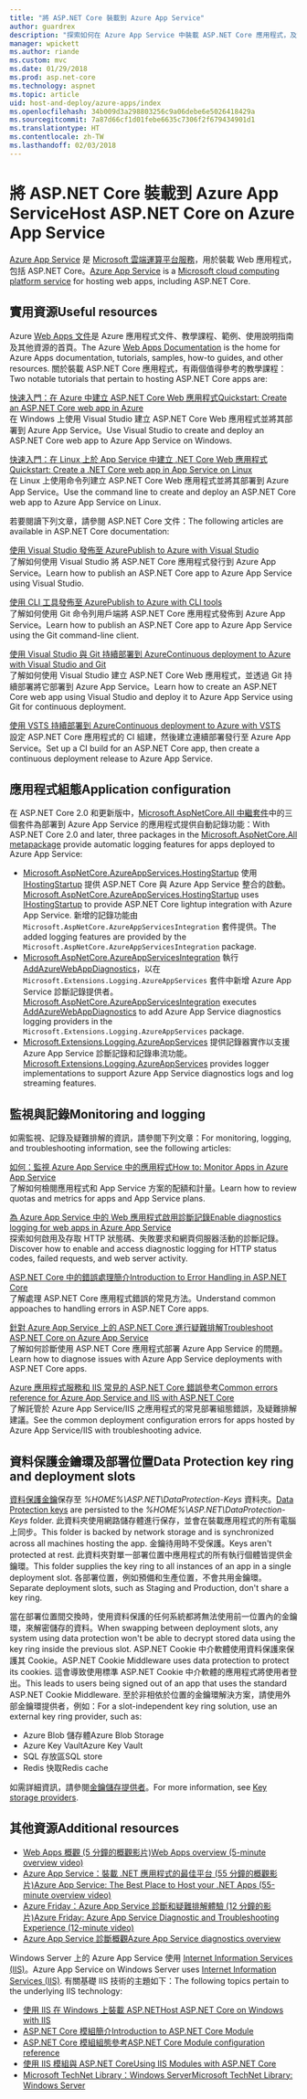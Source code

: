 ```yaml
---
title: "將 ASP.NET Core 裝載到 Azure App Service"
author: guardrex
description: "探索如何在 Azure App Service 中裝載 ASP.NET Core 應用程式，及實用資源的連結。"
manager: wpickett
ms.author: riande
ms.custom: mvc
ms.date: 01/29/2018
ms.prod: asp.net-core
ms.technology: aspnet
ms.topic: article
uid: host-and-deploy/azure-apps/index
ms.openlocfilehash: 34b009d3a298803256c9a06debe6e5026418429a
ms.sourcegitcommit: 7a87d66cf1d01febe6635c7306f2f679434901d1
ms.translationtype: HT
ms.contentlocale: zh-TW
ms.lasthandoff: 02/03/2018
---
```

# <a name="host-aspnet-core-on-azure-app-service"></a><span data-ttu-id="d8604-103">將 ASP.NET Core 裝載到 Azure App Service</span><span class="sxs-lookup"><span data-stu-id="d8604-103">Host ASP.NET Core on Azure App Service</span></span>

<span data-ttu-id="d8604-104">[Azure App Service](https://azure.microsoft.com/services/app-service/) 是 [Microsoft 雲端運算平台服務](https://azure.microsoft.com/)，用於裝載 Web 應用程式，包括 ASP.NET Core。</span><span class="sxs-lookup"><span data-stu-id="d8604-104">[Azure App Service](https://azure.microsoft.com/services/app-service/) is a [Microsoft cloud computing platform service](https://azure.microsoft.com/) for hosting web apps, including ASP.NET Core.</span></span>

## <a name="useful-resources"></a><span data-ttu-id="d8604-105">實用資源</span><span class="sxs-lookup"><span data-stu-id="d8604-105">Useful resources</span></span>

<span data-ttu-id="d8604-106">Azure [Web Apps 文件](/azure/app-service/)是 Azure 應用程式文件、教學課程、範例、使用說明指南及其他資源的首頁。</span><span class="sxs-lookup"><span data-stu-id="d8604-106">The Azure [Web Apps Documentation](/azure/app-service/) is the home for Azure Apps documentation, tutorials, samples, how-to guides, and other resources.</span></span> <span data-ttu-id="d8604-107">關於裝載 ASP.NET Core 應用程式，有兩個值得參考的教學課程：</span><span class="sxs-lookup"><span data-stu-id="d8604-107">Two notable tutorials that pertain to hosting ASP.NET Core apps are:</span></span>

[<span data-ttu-id="d8604-108">快速入門：在 Azure 中建立 ASP.NET Core Web 應用程式</span><span class="sxs-lookup"><span data-stu-id="d8604-108">Quickstart: Create an ASP.NET Core web app in Azure</span></span>](/azure/app-service/app-service-web-get-started-dotnet)  
<span data-ttu-id="d8604-109">在 Windows 上使用 Visual Studio 建立 ASP.NET Core Web 應用程式並將其部署到 Azure App Service。</span><span class="sxs-lookup"><span data-stu-id="d8604-109">Use Visual Studio to create and deploy an ASP.NET Core web app to Azure App Service on Windows.</span></span>

[<span data-ttu-id="d8604-110">快速入門：在 Linux 上於 App Service 中建立 .NET Core Web 應用程式</span><span class="sxs-lookup"><span data-stu-id="d8604-110">Quickstart: Create a .NET Core web app in App Service on Linux</span></span>](/azure/app-service/containers/quickstart-dotnetcore)  
<span data-ttu-id="d8604-111">在 Linux 上使用命令列建立 ASP.NET Core Web 應用程式並將其部署到 Azure App Service。</span><span class="sxs-lookup"><span data-stu-id="d8604-111">Use the command line to create and deploy an ASP.NET Core web app to Azure App Service on Linux.</span></span>

<span data-ttu-id="d8604-112">若要閱讀下列文章，請參閱 ASP.NET Core 文件：</span><span class="sxs-lookup"><span data-stu-id="d8604-112">The following articles are available in ASP.NET Core documentation:</span></span>

[<span data-ttu-id="d8604-113">使用 Visual Studio 發佈至 Azure</span><span class="sxs-lookup"><span data-stu-id="d8604-113">Publish to Azure with Visual Studio</span></span>](xref:tutorials/publish-to-azure-webapp-using-vs)  
<span data-ttu-id="d8604-114">了解如何使用 Visual Studio 將 ASP.NET Core 應用程式發行到 Azure App Service。</span><span class="sxs-lookup"><span data-stu-id="d8604-114">Learn how to publish an ASP.NET Core app to Azure App Service using Visual Studio.</span></span>

[<span data-ttu-id="d8604-115">使用 CLI 工具發佈至 Azure</span><span class="sxs-lookup"><span data-stu-id="d8604-115">Publish to Azure with CLI tools</span></span>](xref:tutorials/publish-to-azure-webapp-using-cli)  
<span data-ttu-id="d8604-116">了解如何使用 Git 命令列用戶端將 ASP.NET Core 應用程式發佈到 Azure App Service。</span><span class="sxs-lookup"><span data-stu-id="d8604-116">Learn how to publish an ASP.NET Core app to Azure App Service using the Git command-line client.</span></span>

[<span data-ttu-id="d8604-117">使用 Visual Studio 與 Git 持續部署到 Azure</span><span class="sxs-lookup"><span data-stu-id="d8604-117">Continuous deployment to Azure with Visual Studio and Git</span></span>](xref:host-and-deploy/azure-apps/azure-continuous-deployment)  
<span data-ttu-id="d8604-118">了解如何使用 Visual Studio 建立 ASP.NET Core Web 應用程式，並透過 Git 持續部署將它部署到 Azure App Service。</span><span class="sxs-lookup"><span data-stu-id="d8604-118">Learn how to create an ASP.NET Core web app using Visual Studio and deploy it to Azure App Service using Git for continuous deployment.</span></span>

[<span data-ttu-id="d8604-119">使用 VSTS 持續部署到 Azure</span><span class="sxs-lookup"><span data-stu-id="d8604-119">Continuous deployment to Azure with VSTS</span></span>](https://www.visualstudio.com/docs/build/aspnet/core/quick-to-azure)  
<span data-ttu-id="d8604-120">設定 ASP.NET Core 應用程式的 CI 組建，然後建立連續部署發行至 Azure App Service。</span><span class="sxs-lookup"><span data-stu-id="d8604-120">Set up a CI build for an ASP.NET Core app, then create a continuous deployment release to Azure App Service.</span></span>

## <a name="application-configuration"></a><span data-ttu-id="d8604-121">應用程式組態</span><span class="sxs-lookup"><span data-stu-id="d8604-121">Application configuration</span></span>

<span data-ttu-id="d8604-122">在 ASP.NET Core 2.0 和更新版中，[Microsoft.AspNetCore.All 中繼套件](xref:fundamentals/metapackage)中的三個套件為部署到 Azure App Service 的應用程式提供自動記錄功能：</span><span class="sxs-lookup"><span data-stu-id="d8604-122">With ASP.NET Core 2.0 and later, three packages in the [Microsoft.AspNetCore.All metapackage](xref:fundamentals/metapackage) provide automatic logging features for apps deployed to Azure App Service:</span></span>

* <span data-ttu-id="d8604-123">[Microsoft.AspNetCore.AzureAppServices.HostingStartup](https://www.nuget.org/packages/Microsoft.AspNetCore.AzureAppServices.HostingStartup/) 使用 [IHostingStartup](xref:host-and-deploy/ihostingstartup) 提供 ASP.NET Core 與 Azure App Service 整合的啟動。</span><span class="sxs-lookup"><span data-stu-id="d8604-123">[Microsoft.AspNetCore.AzureAppServices.HostingStartup](https://www.nuget.org/packages/Microsoft.AspNetCore.AzureAppServices.HostingStartup/) uses [IHostingStartup](xref:host-and-deploy/ihostingstartup) to provide ASP.NET Core lightup integration with Azure App Service.</span></span> <span data-ttu-id="d8604-124">新增的記錄功能由 `Microsoft.AspNetCore.AzureAppServicesIntegration` 套件提供。</span><span class="sxs-lookup"><span data-stu-id="d8604-124">The added logging features are provided by the `Microsoft.AspNetCore.AzureAppServicesIntegration` package.</span></span>
* <span data-ttu-id="d8604-125">[Microsoft.AspNetCore.AzureAppServicesIntegration](https://www.nuget.org/packages/Microsoft.AspNetCore.AzureAppServicesIntegration/) 執行 [AddAzureWebAppDiagnostics](/dotnet/api/microsoft.extensions.logging.azureappservicesloggerfactoryextensions.addazurewebappdiagnostics)，以在 `Microsoft.Extensions.Logging.AzureAppServices` 套件中新增 Azure App Service 診斷記錄提供者。</span><span class="sxs-lookup"><span data-stu-id="d8604-125">[Microsoft.AspNetCore.AzureAppServicesIntegration](https://www.nuget.org/packages/Microsoft.AspNetCore.AzureAppServicesIntegration/) executes [AddAzureWebAppDiagnostics](/dotnet/api/microsoft.extensions.logging.azureappservicesloggerfactoryextensions.addazurewebappdiagnostics) to add Azure App Service diagnostics logging providers in the `Microsoft.Extensions.Logging.AzureAppServices` package.</span></span>
* <span data-ttu-id="d8604-126">[Microsoft.Extensions.Logging.AzureAppServices](https://www.nuget.org/packages/Microsoft.Extensions.Logging.AzureAppServices/) 提供記錄器實作以支援 Azure App Service 診斷記錄和記錄串流功能。</span><span class="sxs-lookup"><span data-stu-id="d8604-126">[Microsoft.Extensions.Logging.AzureAppServices](https://www.nuget.org/packages/Microsoft.Extensions.Logging.AzureAppServices/) provides logger implementations to support Azure App Service diagnostics logs and log streaming features.</span></span>

## <a name="monitoring-and-logging"></a><span data-ttu-id="d8604-127">監視與記錄</span><span class="sxs-lookup"><span data-stu-id="d8604-127">Monitoring and logging</span></span>

<span data-ttu-id="d8604-128">如需監視、記錄及疑難排解的資訊，請參閱下列文章：</span><span class="sxs-lookup"><span data-stu-id="d8604-128">For monitoring, logging, and troubleshooting information, see the following articles:</span></span>

[<span data-ttu-id="d8604-129">如何：監視 Azure App Service 中的應用程式</span><span class="sxs-lookup"><span data-stu-id="d8604-129">How to: Monitor Apps in Azure App Service</span></span>](/azure/app-service/web-sites-monitor)  
<span data-ttu-id="d8604-130">了解如何檢閱應用程式和 App Service 方案的配額和計量。</span><span class="sxs-lookup"><span data-stu-id="d8604-130">Learn how to review quotas and metrics for apps and App Service plans.</span></span>

[<span data-ttu-id="d8604-131">為 Azure App Service 中的 Web 應用程式啟用診斷記錄</span><span class="sxs-lookup"><span data-stu-id="d8604-131">Enable diagnostics logging for web apps in Azure App Service</span></span>](/azure/app-service/web-sites-enable-diagnostic-log)  
<span data-ttu-id="d8604-132">探索如何啟用及存取 HTTP 狀態碼、失敗要求和網頁伺服器活動的診斷記錄。</span><span class="sxs-lookup"><span data-stu-id="d8604-132">Discover how to enable and access diagnostic logging for HTTP status codes, failed requests, and web server activity.</span></span>

[<span data-ttu-id="d8604-133">ASP.NET Core 中的錯誤處理簡介</span><span class="sxs-lookup"><span data-stu-id="d8604-133">Introduction to Error Handling in ASP.NET Core</span></span>](xref:fundamentals/error-handling)  
<span data-ttu-id="d8604-134">了解處理 ASP.NET Core 應用程式錯誤的常見方法。</span><span class="sxs-lookup"><span data-stu-id="d8604-134">Understand common appoaches to handling errors in ASP.NET Core apps.</span></span>

[<span data-ttu-id="d8604-135">針對 Azure App Service 上的 ASP.NET Core 進行疑難排解</span><span class="sxs-lookup"><span data-stu-id="d8604-135">Troubleshoot ASP.NET Core on Azure App Service</span></span>](xref:host-and-deploy/azure-apps/troubleshoot)  
<span data-ttu-id="d8604-136">了解如何診斷使用 ASP.NET Core 應用程式部署 Azure App Service 的問題。</span><span class="sxs-lookup"><span data-stu-id="d8604-136">Learn how to diagnose issues with Azure App Service deployments with ASP.NET Core apps.</span></span>

[<span data-ttu-id="d8604-137">Azure 應用程式服務和 IIS 常見的 ASP.NET Core 錯誤參考</span><span class="sxs-lookup"><span data-stu-id="d8604-137">Common errors reference for Azure App Service and IIS with ASP.NET Core</span></span>](xref:host-and-deploy/azure-iis-errors-reference)  
<span data-ttu-id="d8604-138">了解託管於 Azure App Service/IIS 之應用程式的常見部署組態錯誤，及疑難排解建議。</span><span class="sxs-lookup"><span data-stu-id="d8604-138">See the common deployment configuration errors for apps hosted by Azure App Service/IIS with troubleshooting advice.</span></span>

## <a name="data-protection-key-ring-and-deployment-slots"></a><span data-ttu-id="d8604-139">資料保護金鑰環及部署位置</span><span class="sxs-lookup"><span data-stu-id="d8604-139">Data Protection key ring and deployment slots</span></span>

<span data-ttu-id="d8604-140">[資料保護金鑰](xref:security/data-protection/implementation/key-management#data-protection-implementation-key-management)保存至 *%HOME%\ASP.NET\DataProtection-Keys* 資料夾。</span><span class="sxs-lookup"><span data-stu-id="d8604-140">[Data Protection keys](xref:security/data-protection/implementation/key-management#data-protection-implementation-key-management) are persisted to the *%HOME%\ASP.NET\DataProtection-Keys* folder.</span></span> <span data-ttu-id="d8604-141">此資料夾使用網路儲存體進行保存，並會在裝載應用程式的所有電腦上同步。</span><span class="sxs-lookup"><span data-stu-id="d8604-141">This folder is backed by network storage and is synchronized across all machines hosting the app.</span></span> <span data-ttu-id="d8604-142">金鑰待用時不受保護。</span><span class="sxs-lookup"><span data-stu-id="d8604-142">Keys aren't protected at rest.</span></span> <span data-ttu-id="d8604-143">此資料夾對單一部署位置中應用程式的所有執行個體皆提供金鑰環。</span><span class="sxs-lookup"><span data-stu-id="d8604-143">This folder supplies the key ring to all instances of an app in a single deployment slot.</span></span> <span data-ttu-id="d8604-144">各部署位置，例如預備和生產位置，不會共用金鑰環。</span><span class="sxs-lookup"><span data-stu-id="d8604-144">Separate deployment slots, such as Staging and Production, don't share a key ring.</span></span>

<span data-ttu-id="d8604-145">當在部署位置間交換時，使用資料保護的任何系統都將無法使用前一位置內的金鑰環，來解密儲存的資料。</span><span class="sxs-lookup"><span data-stu-id="d8604-145">When swapping between deployment slots, any system using data protection won't be able to decrypt stored data using the key ring inside the previous slot.</span></span> <span data-ttu-id="d8604-146">ASP.NET Cookie 中介軟體使用資料保護來保護其 Cookie。</span><span class="sxs-lookup"><span data-stu-id="d8604-146">ASP.NET Cookie Middleware uses data protection to protect its cookies.</span></span> <span data-ttu-id="d8604-147">這會導致使用標準 ASP.NET Cookie 中介軟體的應用程式將使用者登出。</span><span class="sxs-lookup"><span data-stu-id="d8604-147">This leads to users being signed out of an app that uses the standard ASP.NET Cookie Middleware.</span></span> <span data-ttu-id="d8604-148">至於非相依於位置的金鑰環解決方案，請使用外部金鑰環提供者，例如：</span><span class="sxs-lookup"><span data-stu-id="d8604-148">For a slot-independent key ring solution, use an external key ring provider, such as:</span></span>

* <span data-ttu-id="d8604-149">Azure Blob 儲存體</span><span class="sxs-lookup"><span data-stu-id="d8604-149">Azure Blob Storage</span></span>
* <span data-ttu-id="d8604-150">Azure Key Vault</span><span class="sxs-lookup"><span data-stu-id="d8604-150">Azure Key Vault</span></span>
* <span data-ttu-id="d8604-151">SQL 存放區</span><span class="sxs-lookup"><span data-stu-id="d8604-151">SQL store</span></span>
* <span data-ttu-id="d8604-152">Redis 快取</span><span class="sxs-lookup"><span data-stu-id="d8604-152">Redis cache</span></span>

<span data-ttu-id="d8604-153">如需詳細資訊，請參閱[金鑰儲存提供者](xref:security/data-protection/implementation/key-storage-providers)。</span><span class="sxs-lookup"><span data-stu-id="d8604-153">For more information, see [Key storage providers](xref:security/data-protection/implementation/key-storage-providers).</span></span>

## <a name="additional-resources"></a><span data-ttu-id="d8604-154">其他資源</span><span class="sxs-lookup"><span data-stu-id="d8604-154">Additional resources</span></span>

* [<span data-ttu-id="d8604-155">Web Apps 概觀 (5 分鐘的概觀影片)</span><span class="sxs-lookup"><span data-stu-id="d8604-155">Web Apps overview (5-minute overview video)</span></span>](/azure/app-service/app-service-web-overview)
* [<span data-ttu-id="d8604-156">Azure App Service：裝載 .NET 應用程式的最佳平台 (55 分鐘的概觀影片)</span><span class="sxs-lookup"><span data-stu-id="d8604-156">Azure App Service: The Best Place to Host your .NET Apps (55-minute overview video)</span></span>](https://channel9.msdn.com/events/dotnetConf/2017/T222)
* [<span data-ttu-id="d8604-157">Azure Friday：Azure App Service 診斷和疑難排解體驗 (12 分鐘的影片)</span><span class="sxs-lookup"><span data-stu-id="d8604-157">Azure Friday: Azure App Service Diagnostic and Troubleshooting Experience (12-minute video)</span></span>](https://channel9.msdn.com/Shows/Azure-Friday/Azure-App-Service-Diagnostic-and-Troubleshooting-Experience)
* [<span data-ttu-id="d8604-158">Azure App Service 診斷概觀</span><span class="sxs-lookup"><span data-stu-id="d8604-158">Azure App Service diagnostics overview</span></span>](/azure/app-service/app-service-diagnostics)

<span data-ttu-id="d8604-159">Windows Server 上的 Azure App Service 使用 [Internet Information Services (IIS)](https://www.iis.net/)。</span><span class="sxs-lookup"><span data-stu-id="d8604-159">Azure App Service on Windows Server uses [Internet Information Services (IIS)](https://www.iis.net/).</span></span> <span data-ttu-id="d8604-160">有關基礎 IIS 技術的主題如下：</span><span class="sxs-lookup"><span data-stu-id="d8604-160">The following topics pertain to the underlying IIS technology:</span></span>

* [<span data-ttu-id="d8604-161">使用 IIS 在 Windows 上裝載 ASP.NET</span><span class="sxs-lookup"><span data-stu-id="d8604-161">Host ASP.NET Core on Windows with IIS</span></span>](xref:host-and-deploy/iis/index)
* [<span data-ttu-id="d8604-162">ASP.NET Core 模組簡介</span><span class="sxs-lookup"><span data-stu-id="d8604-162">Introduction to ASP.NET Core Module</span></span>](xref:fundamentals/servers/aspnet-core-module)
* [<span data-ttu-id="d8604-163">ASP.NET Core 模組組態參考</span><span class="sxs-lookup"><span data-stu-id="d8604-163">ASP.NET Core Module configuration reference</span></span>](xref:host-and-deploy/aspnet-core-module)
* [<span data-ttu-id="d8604-164">使用 IIS 模組與 ASP.NET Core</span><span class="sxs-lookup"><span data-stu-id="d8604-164">Using IIS Modules with ASP.NET Core</span></span>](xref:host-and-deploy/iis/modules)
* [<span data-ttu-id="d8604-165">Microsoft TechNet Library：Windows Server</span><span class="sxs-lookup"><span data-stu-id="d8604-165">Microsoft TechNet Library: Windows Server</span></span>](https://docs.microsoft.com/windows-server/windows-server-versions)
